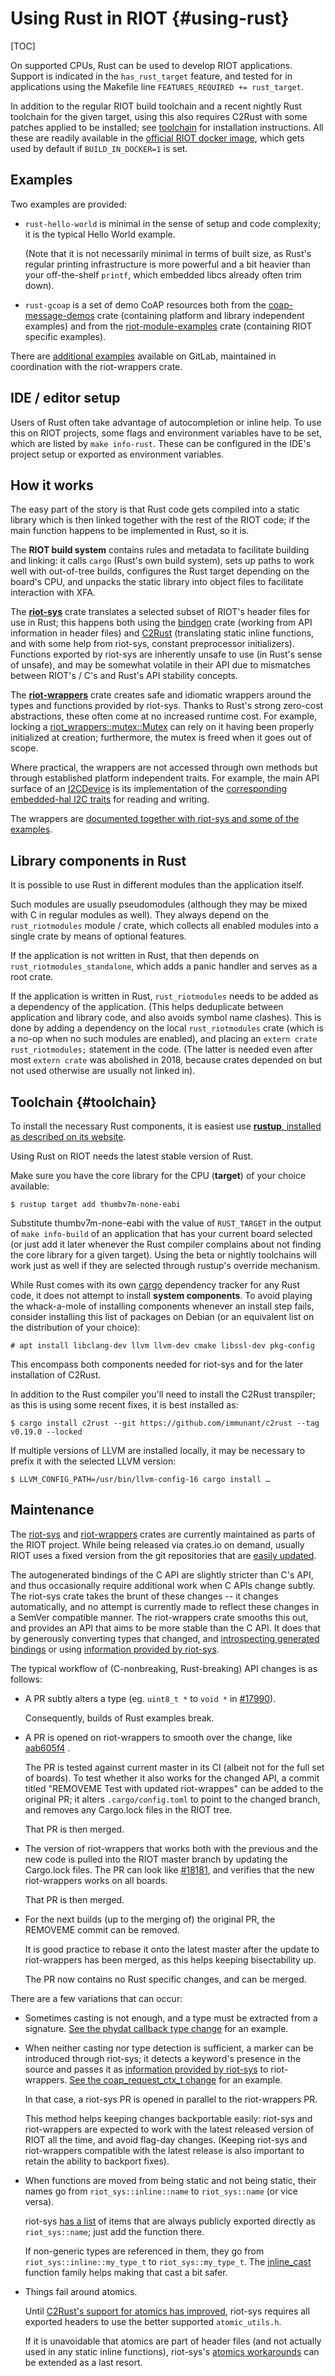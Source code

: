 Using Rust in RIOT    {#using-rust}
==================

[TOC]

On supported CPUs, Rust can be used to develop RIOT applications.
Support is indicated in the `has_rust_target` feature,
and tested for in applications using the Makefile line
`FEATURES_REQUIRED += rust_target`.

In addition to the regular RIOT build toolchain
and a recent nightly Rust toolchain for the given target,
using this also requires C2Rust with some patches applied to be installed;
see <a href="#toolchain">toolchain</a> for installation instructions.
All these are readily available in the [official RIOT docker image],
which gets used by default if `BUILD_IN_DOCKER=1` is set.

[official RIOT docker image]: https://hub.docker.com/r/riot/riotbuild

Examples
--------

Two examples are provided:

* ``rust-hello-world`` is minimal in the sense of setup and code complexity; it is the typical Hello World example.

  (Note that it is not necessarily minimal in terms of built size,
  as Rust's regular printing infrastructure is more powerful and a bit heavier than your off-the-shelf ``printf``,
  which embedded libcs already often trim down).

* ``rust-gcoap`` is a set of demo CoAP resources
  both from the [coap-message-demos] crate (containing platform and library independent examples)
  and from the [riot-module-examples] crate (containing RIOT specific examples).

There are [additional examples] available on GitLab,
maintained in coordination with the riot-wrappers crate.

[coap-message-demos]: https://gitlab.com/chrysn/coap-message-demos
[riot-module-examples]: https://gitlab.com/etonomy/riot-module-examples
[additional examples]: https://gitlab.com/etonomy/riot-examples/

IDE / editor setup
------------------

Users of Rust often take advantage of autocompletion or inline help.
To use this on RIOT projects,
some flags and environment variables have to be set,
which are listed by `make info-rust`.
These can be configured in the IDE's project setup
or exported as environment variables.

How it works
------------

The easy part of the story is that Rust code gets compiled into a static library
which is then linked together with the rest of the RIOT code;
if the main function happens to be implemented in Rust, so it is.

The **RIOT build system** contains rules and metadata to facilitate building and linking:
it calls `cargo` (Rust's own build system),
sets up paths to work well with out-of-tree builds,
configures the Rust target depending on the board's CPU,
and unpacks the static library into object files to facilitate interaction with XFA.

The [**riot-sys**] crate translates a selected subset of RIOT's header files for use in Rust;
this happens both using the [bindgen] crate (working from API information in header files)
and [C2Rust] \(translating static inline functions, and with some help from riot-sys, constant preprocessor initializers).
Functions exported by riot-sys are inherently unsafe to use (in Rust's sense of unsafe),
and may be somewhat volatile in their API due to mismatches between RIOT's / C's and Rust's API stability concepts.

The [**riot-wrappers**] crate creates safe and idiomatic wrappers around the types and functions provided by riot-sys.
Thanks to Rust's strong zero-cost abstractions, these often come at no increased runtime cost.
For example, locking a [riot_wrappers::mutex::Mutex] can rely on it having been properly initialized at creation;
furthermore, the mutex is freed when it goes out of scope.

Where practical, the wrappers are not accessed through own methods
but through established platform independent traits.
For example, the main API surface of an [I2CDevice]
is its implementation of the [corresponding embedded-hal I2C traits] for reading and writing.

The wrappers are [documented together with riot-sys and some of the examples].

[**riot-sys**]: https://crates.io/crates/riot-sys
[**riot-wrappers**]: https://crates.io/crates/riot-wrappers
[bindgen]: https://crates.io/crates/bindgen
[C2Rust]: https://c2rust.com/
[riot_wrappers::mutex::Mutex]: https://rustdoc.etonomy.org/riot_wrappers/mutex/struct.Mutex.html
[documented together with riot-sys and some of the examples]: https://rustdoc.etonomy.org/
[I2CDevice]: https://rustdoc.etonomy.org/riot_wrappers/i2c/struct.I2CDevice.html
[corresponding embedded-hal I2C traits]: https://rustdoc.etonomy.org/embedded_hal/blocking/i2c/index.html

Library components in Rust
--------------------------

It is possible to use Rust in different modules than the application itself.

Such modules are usually pseudomodules (although they may be mixed with C in regular modules as well).
They always depend on the `rust_riotmodules` module / crate,
which collects all enabled modules into a single crate by means of optional features.

If the application is not written in Rust,
that then depends on `rust_riotmodules_standalone`,
which adds a panic handler and serves as a root crate.

If the application is written in Rust,
`rust_riotmodules` needs to be added as a dependency of the application.
(This helps deduplicate between application and library code,
and also avoids symbol name clashes).
This is done by adding a dependency on the local `rust_riotmodules` crate (which is a no-op when no such modules are enabled),
and placing an `extern crate rust_riotmodules;` statement in the code.
(The latter is needed even after most `extern crate` was abolished in 2018,
because crates depended on but not used otherwise are usually not linked in).

Toolchain {#toolchain}
---------

To install the necessary Rust components, it is easiest use [**rustup**, installed as described on its website].

Using Rust on RIOT needs the latest stable version of Rust.

Make sure you have the core library for the CPU (**target**) of your choice available:

```
$ rustup target add thumbv7m-none-eabi
```

Substitute thumbv7m-none-eabi with the value of `RUST_TARGET`
in the output of `make info-build` of an application that has your current board selected
(or just add it later whenever the Rust compiler complains about not finding the core library for a given target).
Using the beta or nightly toolchains will work just as well
if they are selected through rustup's override mechanism.


While Rust comes with its own [cargo] dependency tracker for any Rust code,
it does not attempt to install **system components**.
To avoid playing the whack-a-mole of installing components whenever an install step fails,
consider installing this list of packages on Debian
(or an equivalent list on the distribution of your choice):

```
# apt install libclang-dev llvm llvm-dev cmake libssl-dev pkg-config
```

This encompass both components needed for riot-sys and for the later installation of C2Rust.


In addition to the Rust compiler you'll need to install the C2Rust transpiler;
as this is using some recent fixes, it is best installed as:

<!-- The locked works around <https://github.com/dtolnay/proc-macro2/issues/475> as closed in <https://github.com/immunant/c2rust/pull/1197>; there is no newer release that could be tested. -->
```shell
$ cargo install c2rust --git https://github.com/immunant/c2rust --tag v0.19.0 --locked
```

If multiple versions of LLVM are installed locally, it may be necessary to prefix it with the selected LLVM version:

```
$ LLVM_CONFIG_PATH=/usr/bin/llvm-config-16 cargo install …
```

[cargo]: https://doc.rust-lang.org/cargo/
[**rustup**, installed as described on its website]: https://rustup.rs/

Maintenance
-----------

The [riot-sys] and [riot-wrappers] crates are currently maintained as parts of the RIOT project.
While being released via crates.io on demand, usually RIOT uses a fixed version from the git repositories that are [easily updated].

The autogenerated bindings of the C API are slightly stricter than C's API,
and thus occasionally require additional work when C APIs change subtly.
The riot-sys crate takes the brunt of these changes --
it changes automatically, and no attempt is currently made to reflect these changes in a SemVer compatible manner.
The riot-wrappers crate smooths this out,
and provides an API that aims to be more stable than the C API.
It does that by generously converting types that changed,
and [introspecting generated bindings] or using [information provided by riot-sys].

The typical workflow of (C-nonbreaking, Rust-breaking) API changes is as follows:

* A PR subtly alters a type (eg. `uint8_t *` to `void *` in [#17990]).

  Consequently, builds of Rust examples break.

* A PR is opened on riot-wrappers to smooth over the change, like [aab605f4] <!-- commit reference rather than PR as that was still on GitLab back then -->.

  The PR is tested against current master in its CI (albeit not for the full set of boards).
  To test whether it also works for the changed API,
  a commit titled "REMOVEME Test with updated riot-wrappes" can be added to the original PR;
  it alters `.cargo/config.toml` to point to the changed branch,
  and removes any Cargo.lock files in the RIOT tree.

  That PR is then merged.

* The version of riot-wrappers that works both with the previous and the new code
  is pulled into the RIOT master branch by updating the Cargo.lock files.
  The PR can look like [#18181], and verifies that the new riot-wrappers works on all boards.

  That PR is then merged.

* For the next builds (up to the merging of) the original PR,
  the REMOVEME commit can be removed.

  It is good practice to rebase it onto the latest master after the update to riot-wrappers has been merged,
  as this helps keeping bisectability up.

  The PR now contains no Rust specific changes, and can be merged.

There are a few variations that can occur:

* Sometimes casting is not enough, and a type must be extracted from a signature.
  [See the phydat callback type change] for an example.

* When neither casting nor type detection is sufficient,
  a marker can be introduced through riot-sys;
  it detects a keyword's presence in the source and passes it as [information provided by riot-sys] to riot-wrappers.
  [See the coap_request_ctx_t change] for an example.

  In that case, a riot-sys PR is opened in parallel to the riot-wrappers PR.

  This method helps keeping changes backportable easily:
  riot-sys and riot-wrappers are expected to work with the latest released version of RIOT all the time,
  and avoid flag-day changes.
  (Keeping riot-sys and riot-wrappers compatible with the latest release is also important to retain the ability to backport fixes).

* When functions are moved from being static and not being static,
  their names go from `riot_sys::inline::name` to `riot_sys::name` (or vice versa).

  riot-sys [has a list] of items that are always publicly exported directly as `riot_sys::name`;
  just add the function there.

  If non-generic types are referenced in them, they go from `riot_sys::inline::my_type_t`  to `riot_sys::my_type_t`.
  The [inline_cast] function family helps making that cast a bit safer.

* Things fail around atomics.

  Until [C2Rust's support for atomics has improved],
  riot-sys requires all exported headers to use the better supported `atomic_utils.h`.

  If it is unavoidable that atomics are part of header files
  (and not actually used in any static inline functions),
  riot-sys's [atomics workarounds] can be extended as a last resort.


[riot-wrappers]: https://github.com/RIOT-OS/rust-riot-wrappers/
[riot-sys]: https://github.com/RIOT-OS/rust-riot-sys/
[easily updated]: https://github.com/RIOT-OS/RIOT/pull/17491#issuecomment-1143209437
[introspecting generated bindings]: https://github.com/RIOT-OS/rust-riot-wrappers/blob/db9d163e3eddcb7154edcf25db7207e4123964ee/src/helpers.rs#L3
[information provided by riot-sys]: https://github.com/RIOT-OS/rust-riot-sys/blob/525b2384a3541d4879a5f3845ee6241243c29a78/build.rs#L591
[#17990]: https://github.com/RIOT-OS/RIOT/pull/17990
[aab605f4]: https://github.com/RIOT-OS/rust-riot-wrappers/commit/aab605f464a279608ef0a8ad2afd5ae43179e330
[#18181]: https://github.com/RIOT-OS/RIOT/pull/18181
[See the phydat callback type change]: https://github.com/RIOT-OS/rust-riot-wrappers/pull/6/files#diff-ccb7946e3b4122ea3ce23fa9bc54eba63d75f7a6142fd4afdd9908b1bead50e0
[See the coap_request_ctx_t change]: https://github.com/RIOT-OS/rust-riot-wrappers/pull/4/files
[has a list]: https://github.com/RIOT-OS/rust-riot-sys/blob/525b2384a3541d4879a5f3845ee6241243c29a78/build.rs#L533
[inline_cast]: https://github.com/RIOT-OS/rust-riot-wrappers/blob/db9d163e3eddcb7154edcf25db7207e4123964ee/src/lib.rs#L68
[C2Rust's support for atomics has improved]: https://github.com/immunant/c2rust/issues/436
[atomics workarounds]: https://github.com/RIOT-OS/rust-riot-sys/blob/525b2384a3541d4879a5f3845ee6241243c29a78/riot-c2rust.h#L79
